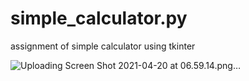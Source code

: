 # simple_calculator.py
assignment of simple calculator using tkinter
  
  ![Uploading Screen Shot 2021-04-20 at 06.59.14.png…]()
